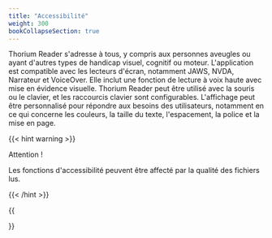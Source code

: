 ```yaml
---
title: "Accessibilité"
weight: 300
bookCollapseSection: true
---
```

 Thorium Reader s'adresse à tous, y compris aux personnes aveugles ou ayant 
 d'autres types de handicap visuel, cognitif ou moteur. L'application est 
 compatible avec les lecteurs d'écran, notamment JAWS, NVDA, Narrateur et 
 VoiceOver. Elle inclut une fonction de lecture à voix haute avec mise en 
 évidence visuelle. Thorium Reader peut être utilisé avec la souris ou le 
 clavier, et les raccourcis clavier sont configurables. L'affichage peut être 
 personnalisé pour répondre aux besoins des utilisateurs, notamment en ce qui 
 concerne les couleurs, la taille du texte, l'espacement, la police et la mise 
 en page.

 {{< hint warning >}}

Attention !

Les fonctions d'accessibilité peuvent être affecté par la qualité des fichiers 
lus. 

{{< /hint >}}

{{<section>}}